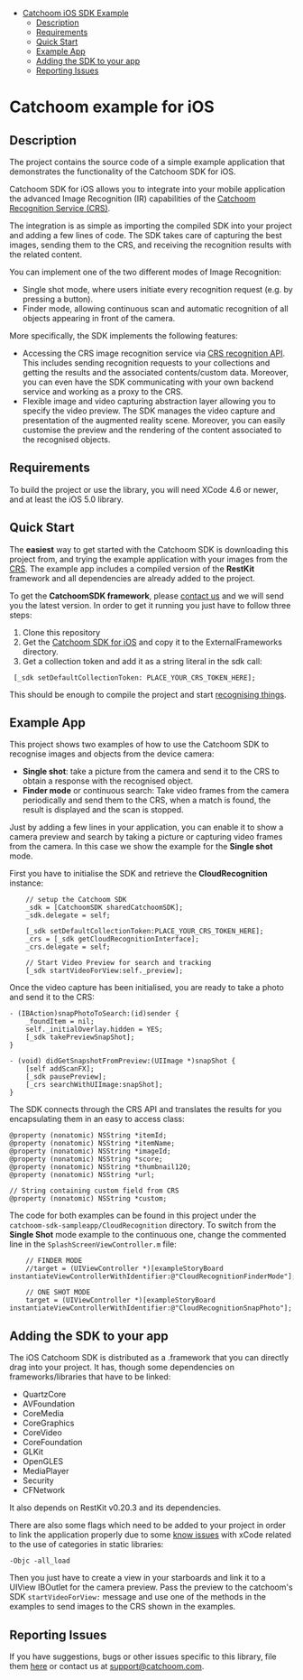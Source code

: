 - [Catchoom iOS SDK Example](#catchoom-ios-sdk-example)
	- [Description](#description)
	- [Requirements](#requirements)
	- [Quick Start](#quick-start)
	- [Example App](#example-app)
	- [Adding the SDK to your app](#adding-the-sdk-to-your-app)
	- [Reporting Issues](#reporting-issues)

Catchoom example for iOS
========================


Description
-----------

The project contains the source code of a simple example application that demonstrates the functionality of the Catchoom SDK for iOS.

Catchoom SDK for iOS allows you to integrate into your mobile application the advanced Image Recognition (IR) capabilities of the [Catchoom Recognition Service (CRS)](http://crs.catchoom.com).

The integration is as simple as importing the compiled SDK into your project and adding a few lines of code. The SDK takes care of capturing the best images, sending them to the CRS, and receiving the recognition results with the related content.

You can implement one of the two different modes of Image Recognition:

* Single shot mode, where users initiate every recognition request (e.g. by pressing a button).
* Finder mode, allowing continuous scan and automatic recognition of all objects appearing in front of the camera.

More specifically, the SDK implements the following features:

* Accessing the CRS image recognition service via [CRS recognition API](http://catchoom.com/documentation/api/recognition/). This includes sending recognition requests to your collections and getting the results and the associated contents/custom data. Moreover, you can even have the SDK communicating with your own backend service and working as a proxy to the CRS.
* Flexible image and video capturing abstraction layer allowing you to specify the video preview. The SDK manages the video capture and presentation of the augmented reality scene. Moreover, you can easily customise the preview and the rendering of the content associated to the recognised objects.


Requirements
------------
To build the project or use the library, you will need XCode 4.6 or newer, and at least the iOS 5.0 library.


Quick Start
-----------
The **easiest** way to get started with the Catchoom SDK is downloading this project from, and trying the example application with your images from the [CRS](http://crs.catchoom.com). The example app includes a compiled version of the **RestKit** framework and all dependencies are already added to the project. 

To get the **CatchoomSDK framework**, please [contact us](http://catchoom.com/contact/?message=Hi%20Catchoom,%0D%0DI%20am%20interested%20in%20getting%20the%20Catchoom%20SDK%20for%20iOS%20version%201.0.) and we will send you the latest version. In order to get it running you just have to follow three steps:

1. Clone this repository
2. Get the [Catchoom SDK for iOS](http://catchoom.com/contact/?message=Hi%20Catchoom,%0D%0DI%20am%20interested%20in%20getting%20the%20Catchoom%20SDK%20for%20iOS%20version%201.0.) and copy it to the ExternalFrameworks directory.
3. Get a collection token and add it as a string literal in the sdk call:

 
 ```objc
  [_sdk setDefaultCollectionToken: PLACE_YOUR_CRS_TOKEN_HERE];
  ```

This should be enough to compile the project and start [recognising things](http://catchoom.com/documentation/what-kind-of-objects-do-we-recognize/).

Example App
-----------
This project shows two examples of how to use the Catchoom SDK to recognise images and objects from the device camera:

* **Single shot**: take a picture from the camera and send it to the CRS to obtain a response with the recognised object.
* **Finder mode** or continuous search: Take video frames from the camera periodically and send them to the CRS, when a match is found, the result is displayed and the scan is stopped.

Just by adding a few lines in your application, you can enable it to show a camera preview and search by taking a picture or capturing video frames from the camera. In this case we show the example for the **Single shot** mode.

First you have to initialise the SDK and retrieve the **CloudRecognition** instance:

```objc
    // setup the Catchoom SDK
    _sdk = [CatchoomSDK sharedCatchoomSDK];
    _sdk.delegate = self;
    
    [_sdk setDefaultCollectionToken:PLACE_YOUR_CRS_TOKEN_HERE];
    _crs = [_sdk getCloudRecognitionInterface];
    _crs.delegate = self;
    
    // Start Video Preview for search and tracking
    [_sdk startVideoForView:self._preview];
``` 

Once the video capture has been initialised, you are ready to take a photo and send it to the CRS:

```objc
- (IBAction)snapPhotoToSearch:(id)sender {
    _foundItem = nil;
    self._initialOverlay.hidden = YES;
    [_sdk takePreviewSnapShot];
}

- (void) didGetSnapshotFromPreview:(UIImage *)snapShot {
    [self addScanFX];
    [_sdk pausePreview];
    [_crs searchWithUIImage:snapShot];
}
```

The SDK connects through the CRS API and translates the results for you encapsulating them in an easy to access class:

```objc
@property (nonatomic) NSString *itemId;
@property (nonatomic) NSString *itemName;
@property (nonatomic) NSString *imageId;
@property (nonatomic) NSString *score;
@property (nonatomic) NSString *thumbnail120;
@property (nonatomic) NSString *url;

// String containing custom field from CRS
@property (nonatomic) NSString *custom;

```

The code for both examples can be found in this project under the `catchoom-sdk-sampleapp/CloudRecognition` directory. To switch from the **Single Shot** mode example to the continuous one, change the commented line in the ```SplashScreenViewController.m``` file:

```objc
    // FINDER MODE
    //target = (UIViewController *)[exampleStoryBoard instantiateViewControllerWithIdentifier:@"CloudRecognitionFinderMode"];
    
    // ONE SHOT MODE
    target = (UIViewController *)[exampleStoryBoard instantiateViewControllerWithIdentifier:@"CloudRecognitionSnapPhoto"];
```



Adding the SDK to your app
--------------------------

The iOS Catchoom SDK is distributed as a .framework that you can directly drag into your project. It has, though some dependencies on frameworks/libraries that have to be linked:

* QuartzCore
* AVFoundation
* CoreMedia
* CoreGraphics
* CoreVideo
* CoreFoundation
* GLKit
* OpenGLES
* MediaPlayer
* Security
* CFNetwork

It also depends on RestKit v0.20.3 and its dependencies.

There are also some flags which need to be added to your project in order to link the application properly due to some [know issues](https://developer.apple.com/library/mac/qa/qa1490/_index.html) with xCode related to the use of categories in static libraries:

```
-Objc -all_load
```

Then you just have to create a view in your starboards and link it to a UIView IBOutlet for the camera preview. Pass the preview to the catchoom's SDK ```startVideoForView:``` message and use one of the methods in the examples to send images to the CRS shown in the examples.


Reporting Issues
----------------
If you have suggestions, bugs or other issues specific to this library, file them [here](https://github.com/Catchoom/catchoom-sdk-ios/issues) or contact us at [support@catchoom.com](mailto:support@catchoom.com).
